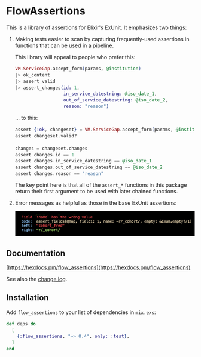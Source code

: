 # FlowAssertions

This is a library of assertions for Elixir's ExUnit. It emphasizes two things:

1. Making tests easier to scan by capturing frequently-used assertions in
   functions that can be used in a pipeline.

   This library will appeal to people who prefer this:

      ```elixir
      VM.ServiceGap.accept_form(params, @institution)
      |> ok_content
      |> assert_valid
      |> assert_changes(id: 1,
                        in_service_datestring: @iso_date_1,
                        out_of_service_datestring: @iso_date_2,
                        reason: "reason")
      ```
      
   ... to this:
   
      ```elixir
      assert {:ok, changeset} = VM.ServiceGap.accept_form(params, @institution)
      assert changeset.valid?
      
      changes = changeset.changes
      assert changes.id == 1
      assert changes.in_service_datestring == @iso_date_1
      assert changes.out_of_service_datestring == @iso_date_2
      assert changes.reason == "reason"
      ```

   The key point here is that all of the `assert_*` functions in this package
   return their first argument to be used with later chained functions.

2. Error messages as helpful as those in the base ExUnit assertions:

   <img src="/pics/error2.png"/>

## Documentation

[https://hexdocs.pm/flow_assertions](https://hexdocs.pm/flow_assertions)

See also the [change log](./CHANGELOG.md).

## Installation

Add `flow_assertions` to your list of dependencies in `mix.exs`:

```elixir
def deps do
  [
    {:flow_assertions, "~> 0.4", only: :test},
  ]
end
```


